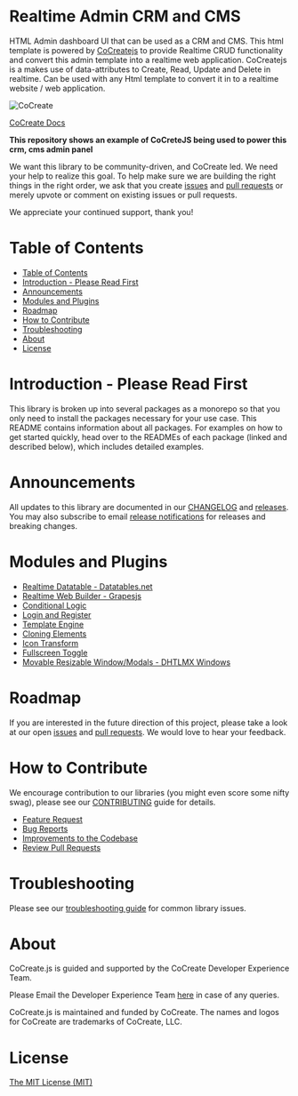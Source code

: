 # Realtime Admin CRM and CMS
HTML Admin dashboard UI that can be used as a CRM and CMS. This html template is powered by [CoCreatejs](https://cocreate.app/documentation) to provide Realtime CRUD functionality and  convert this admin template into a realtime web application. CoCreatejs is a  makes use of data-attributes to Create, Read, Update and Delete in realtime. Can be used with any Html template to convert it in to a realtime website / web application. 

![CoCreate](https://github.com/CoCreate-app/Realtime_Admin_CRM_and_CMS/blob/master/adminUI/assets/images/cocreate.png)

[CoCreate Docs](https://cocreate.app/documentation)

**This repository shows an example of CoCreteJS being used to power this crm, cms admin panel**

We want this library to be community-driven, and CoCreate led. We need your help to realize this goal. To help make sure we are building the right things in the right order, we ask that you create [issues](https://github.com/CoCreate-app/Realtime_Admin_CRM_and_CMS/issues) and [pull requests](https://github.com/CoCreate-app/Realtime_Admin_CRM_and_CMS/pulls) or merely upvote or comment on existing issues or pull requests.

We appreciate your continued support, thank you!

# Table of Contents

- [Table of Contents](#table-of-contents)
- [Introduction - Please Read First](#introduction---please-read-first)
- [Announcements](#announcements)
- [Modules and Plugins](#announcements)
- [Roadmap](#roadmap)
- [How to Contribute](#how-to-contribute)
- [Troubleshooting](#troubleshooting)
- [About](#about)
- [License](#license)

<a name="introduction"></a>
# Introduction - Please Read First

This library is broken up into several packages as a monorepo so that you only need to install the packages necessary for your use case. This README contains information about all packages. For examples on how to get started quickly, head over to the READMEs of each package (linked and described below), which includes detailed examples.

<a name="announcements"></a>
# Announcements

All updates to this library are documented in our [CHANGELOG](https://github.com/cocreate/cocreatejs/blob/master/CHANGELOG.md) and [releases](https://github.com/cocreate/cocreatejs/releases). You may also subscribe to email [release notifications](https://cocreate.com/newsletter/nodejs) for releases and breaking changes. 

<a name="modules"></a>
# Modules and Plugins

* [Realtime Datatable - Datatables.net](https://github.com/CoCreate-app/Realtime-Datatables)
* [Realtime Web Builder - Grapesjs](https://github.com/CoCreate-app/Realtime-Website-Builder)
* [Conditional Logic](https://github.com/CoCreate-app/Conditional_Logic)
* [Login and Register](https://github.com/CoCreate-app)
* [Template Engine](https://github.com/CoCreate-app)
* [Cloning Elements](https://github.com/CoCreate-app)
* [Icon Transform](https://github.com/CoCreate-app/Icon_Transform)
* [Fullscreen Toggle](https://github.com/CoCreate-app/Fullscreen_Toggle)
* [Movable Resizable Window/Modals - DHTLMX Windows](https://github.com/CoCreate-app/Movable-Modal-and-Windows)

<a name="roadmap"></a>
# Roadmap

If you are interested in the future direction of this project, please take a look at our open [issues](https://github.com/CoCreate-app/Realtime_Admin_CRM_and_CMS/issues) and [pull requests](https://github.com/cocreate/cocreate/pulls). We would love to hear your feedback.

<a name="contribute"></a>
# How to Contribute

We encourage contribution to our libraries (you might even score some nifty swag), please see our [CONTRIBUTING](https://github.com/cocreate/cocreatejs/blob/master/CONTRIBUTING.md) guide for details.

* [Feature Request](https://github.com/cocreate/tree/master/CONTRIBUTING.md#feature_request)
* [Bug Reports](https://github.com/cocreate/tree/master/CONTRIBUTING.md#submit_a_bug_report)
* [Improvements to the Codebase](https://github.com/cocreate/tree/master/CONTRIBUTING.md#improvements_to_the_codebase)
* [Review Pull Requests](https://github.com/cocreate/blob/master/CONTRIBUTING.md#code-reviews)

<a name="troubleshooting"></a>
# Troubleshooting

Please see our [troubleshooting guide](https://github.com/cocreate/blob/master/TROUBLESHOOTING.md) for common library issues.

<a name="about"></a>
# About

CoCreate.js is guided and supported by the CoCreate Developer Experience Team.

Please Email the Developer Experience Team [here](mailto:develop@cocreate.app) in case of any queries.

CoCreate.js is maintained and funded by CoCreate. The names and logos for CoCreate are trademarks of CoCreate, LLC.

<a name="license"></a>
# License
[The MIT License (MIT)](https://github.com/cocreate/blob/master/LICENSE.md)
